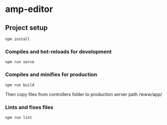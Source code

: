 # amp-editor

## Project setup
```
npm install
```

### Compiles and hot-reloads for development
```
npm run serve
```

### Compiles and minifies for production
```
npm run build
```
Then copy files from controllers folder to production server path /www/app/

### Lints and fixes files
```
npm run lint
```

